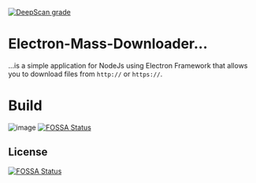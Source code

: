 [![DeepScan grade](https://deepscan.io/api/teams/12360/projects/15336/branches/305528/badge/grade.svg)](https://deepscan.io/dashboard#view=project&tid=12360&pid=15336&bid=305528)
# Electron-Mass-Downloader...

...is a simple application for NodeJs using Electron Framework that allows you to download files from `http://` or `https://`.

# Build 
![image](https://api.travis-ci.com/J-P-S-O/Electron-Mass-Downloader.svg?branch=main)
[![FOSSA Status](https://app.fossa.com/api/projects/git%2Bgithub.com%2FJ-P-S-O%2FElectron-Mass-Downloader.svg?type=shield)](https://app.fossa.com/projects/git%2Bgithub.com%2FJ-P-S-O%2FElectron-Mass-Downloader?ref=badge_shield)


## License
[![FOSSA Status](https://app.fossa.com/api/projects/git%2Bgithub.com%2FJ-P-S-O%2FElectron-Mass-Downloader.svg?type=large)](https://app.fossa.com/projects/git%2Bgithub.com%2FJ-P-S-O%2FElectron-Mass-Downloader?ref=badge_large)